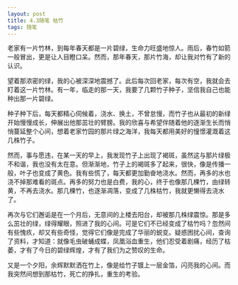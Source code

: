 ```yaml
---
layout: post
title: 4.3随笔 枯竹
tags: 随笔
---
```

老家有一片竹林，到每年春天都是一片碧绿，生命力旺盛地惊人。雨后，春竹如箭一般冒出，更是让人目瞪口呆。然而，那年春天，那片竹海，却让我对竹有了新的认识。

望着那浓密的绿，我的心被深深地震撼了。此后每次回老家，每次有空，我就会去盯着这一片竹林。有一年，临走的那一天，我要了几颗竹子种子，坚信我自己也能种出那一片碧绿。

种子种下后，每天都精心伺候着，浇水、换土，不曾怠慢，而竹子也从最初的新绿开始慢慢成长，伸展出他那茁壮的臂膀。我的欣喜与希望伴随着他的逐渐生长而悄悄蔓延整个心间，想着老家竹园的那片绿之海洋，我每天都用美好的憧憬灌溉着这几株竹子。

然而，事与愿违，在某一天的早上，我发现竹子上出现了褐斑，虽然这与那片绿极不和谐，我也没有太在意。但渐渐地，竹子上的褐斑多了起来，很快，像是传播一般，叶子也变成了黄色。我有些慌了，每天都更加勤奋地浇水。然而，再多的水也浇不掉那难看的斑点。再多的努力也是白费，我的心，终于也像那几棵竹，由绿转黄，不再去浇水。那几棵竹，也逐渐凋落，变成了几株枯竹，我就更懒得去浇水了。

再次与它们邂诟是在一个月后，无意间的上楼去阳台，却被那几株绿震惊。那是多么茁壮的绿，绿得耀眼，照进了我的心间。可是它们不已经变成了枯竹吗？忽然间有些愧疚，却又有些奇怪，觉得它们像是完成了华丽的蜕变。疑惑困扰心间，查询了资料，才知道：就像毛虫破蛹成蝶，凤凰浴血重生，他们忍受着剧痛，经历了枯萎，才有了今日的碧绿辉煌，才有了我们为之赞叹的生命。

又是一个夕阳，余辉默默洒在竹上，像是给竹子镀上一层金箔，闪亮我的心间。而我突然间想到那枯竹，死亡的挣扎，重生的考验。